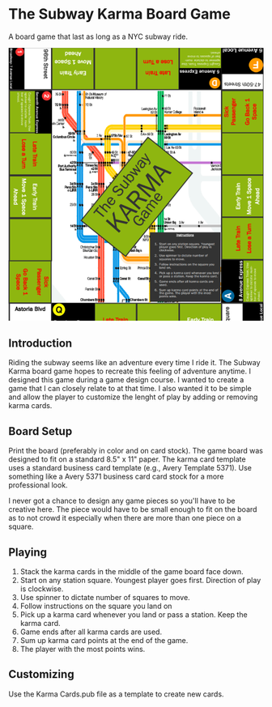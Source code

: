 # The Subway Karma Board Game
 A board game that last as long as a NYC subway ride.

![The Subway Karma Board Game](subway_karma.png)

 ## Introduction

Riding the subway seems like an adventure every time I ride it. The Subway Karma board game hopes to recreate this feeling of adventure anytime. I designed this game during a game design course. I wanted to create a game that I can closely relate to at that time. I also wanted it to be simple and allow the player to customize the lenght of play by adding or removing karma cards.

## Board Setup

Print the board (preferably in color and on card stock). The game board was designed to fit on a standard 8.5" x 11" paper.  The karma card template uses a standard business card template (e.g., Avery Template 5371). Use something like a Avery 5371 business card card stock for a more professional look.

I never got a chance to design any game pieces so you'll have to be creative here. The piece would have to be small enough to fit on the board as to not crowd it especially when there are more than one piece on a square.

## Playing

1. Stack the karma cards in the middle of the game board face down.
2. Start on any station square. Youngest player goes first. Direction of play is clockwise.
3. Use spinner to dictate number of squares to move.
4. Follow instructions on the square you land on
5. Pick up a karma card whenever you land or pass a station. Keep the karma card.
6. Game ends after all karma cards are used.
7. Sum up karma card points at the end of the game. 
8. The player with the most points wins.

## Customizing

Use the Karma Cards.pub file as a template to create new cards.
